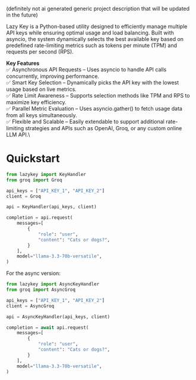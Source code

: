 
(definitely not ai generated generic project description that will be updated in the future)

Lazy Key is a Python-based utility designed to efficiently manage multiple API keys while ensuring optimal usage and load balancing. Built with asyncio, the system dynamically selects the best available key based on predefined rate-limiting metrics such as tokens per minute (TPM) and requests per second (RPS).

**Key Features**\
✅ Asynchronous API Requests – Uses asyncio to handle API calls concurrently, improving performance.\
✅ Smart Key Selection – Dynamically picks the API key with the lowest usage based on live metrics.\
✅ Rate Limit Awareness – Supports selection methods like TPM and RPS to maximize key efficiency.\
✅ Parallel Metric Evaluation – Uses asyncio.gather() to fetch usage data from all keys simultaneously.\
✅ Flexible and Scalable – Easily extendable to support additional rate-limiting strategies and APIs such as OpenAI, Groq, or any custom online LLM API.\

# Quickstart

```python
from lazykey import KeyHandler
from groq import Groq

api_keys = ["API_KEY_1", "API_KEY_2"]
client = Groq

api = KeyHandler(api_keys, client)

completion = api.request(
    messages=[
        {
            "role": "user",
            "content": "Cats or dogs?",
        }
    ],
    model="llama-3.3-70b-versatile",
)
```

For the async version:

```python
from lazykey import AsyncKeyHandler
from groq import AsyncGroq

api_keys = ["API_KEY_1", "API_KEY_2"]
client = AsyncGroq

api = AsyncKeyHandler(api_keys, client)

completion = await api.request(
    messages=[
        {
            "role": "user",
            "content": "Cats or dogs?",
        }
    ],
    model="llama-3.3-70b-versatile",
)
```